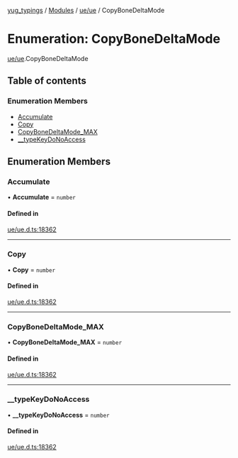 [yug_typings](../README.md) / [Modules](../modules.md) / [ue/ue](../modules/ue_ue.md) / CopyBoneDeltaMode

# Enumeration: CopyBoneDeltaMode

[ue/ue](../modules/ue_ue.md).CopyBoneDeltaMode

## Table of contents

### Enumeration Members

- [Accumulate](ue_ue.CopyBoneDeltaMode.md#accumulate)
- [Copy](ue_ue.CopyBoneDeltaMode.md#copy)
- [CopyBoneDeltaMode\_MAX](ue_ue.CopyBoneDeltaMode.md#copybonedeltamode_max)
- [\_\_typeKeyDoNoAccess](ue_ue.CopyBoneDeltaMode.md#__typekeydonoaccess)

## Enumeration Members

### Accumulate

• **Accumulate** = `number`

#### Defined in

[ue/ue.d.ts:18362](https://github.com/YugMetaverse/yug_typings/blob/25cad34/ue/ue.d.ts#L18362)

___

### Copy

• **Copy** = `number`

#### Defined in

[ue/ue.d.ts:18362](https://github.com/YugMetaverse/yug_typings/blob/25cad34/ue/ue.d.ts#L18362)

___

### CopyBoneDeltaMode\_MAX

• **CopyBoneDeltaMode\_MAX** = `number`

#### Defined in

[ue/ue.d.ts:18362](https://github.com/YugMetaverse/yug_typings/blob/25cad34/ue/ue.d.ts#L18362)

___

### \_\_typeKeyDoNoAccess

• **\_\_typeKeyDoNoAccess** = `number`

#### Defined in

[ue/ue.d.ts:18362](https://github.com/YugMetaverse/yug_typings/blob/25cad34/ue/ue.d.ts#L18362)
